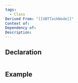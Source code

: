 ```yaml
---
tags:
  - Class
Derived From: "[[UBTTaskNode]]"
Context of: 
Dependency of: 
Description:
---
```


## Declaration

```cpp
```

## Example

```cpp
```
